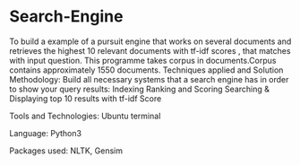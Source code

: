 # Search-Engine 

To build a example of a pursuit engine that works on several documents and retrieves the highest 10 relevant documents with tf-idf scores , that matches with input question. This programme takes corpus in documents.Corpus contains approximately 1550 documents.
 Techniques applied and Solution Methodology:
Build all necessary systems that a search engine has in order to show your query results:
Indexing 
Ranking and Scoring 
Searching & Displaying top 10 results with tf-idf Score
   

Tools and Technologies:
Ubuntu terminal


Language:
Python3


Packages used:
NLTK,
Gensim  

